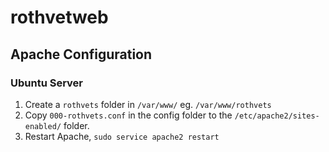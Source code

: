 # rothvetweb
## Apache Configuration
### Ubuntu Server
1. Create a `rothvets` folder in `/var/www/` eg. `/var/www/rothvets`
2. Copy `000-rothvets.conf` in the config folder to the `/etc/apache2/sites-enabled/` folder.
3. Restart Apache, `sudo service apache2 restart`
